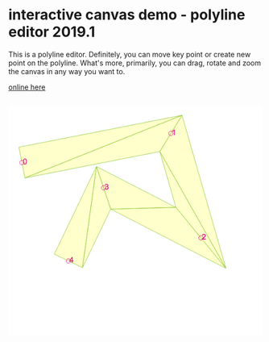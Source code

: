 # interactive canvas demo - polyline editor 2019.1

This is a polyline editor. Definitely, you can move key point or create new point on the polyline.
What's more, primarily, you can drag, rotate and zoom the canvas in any way you want to. 

[online here](https://legend-chen.github.io/interactive-polyline/bin/index.html) 


## 

<img src="polyline.png" />

